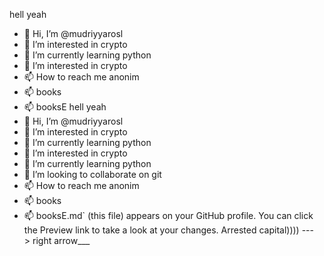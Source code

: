 hell yeah
- 👋 Hi, I’m @mudriyyarosl
- 👀 I’m interested in crypto
- 🌱 I’m currently learning python
- 👀 I’m interested in crypto
- 📫 How to reach me anonim
- 📫 books
- 📫 booksE
hell yeah
- 👋 Hi, I’m @mudriyyarosl
- 👀 I’m interested in crypto
- 🌱 I’m currently learning python
- 👀 I’m interested in crypto
- 🌱 I’m currently learning python
- 💞️ I’m looking to collaborate on git
- 📫 How to reach me anonim
- 📫 books
- 📫 booksE.md` (this file) appears on your GitHub profile.
You can click the Preview link to take a look at your changes.
Arrested capital))))
---> right arrow___
